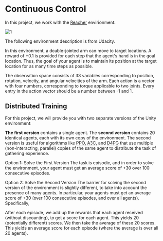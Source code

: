 # Continuous Control

In this project, we work with the [Reacher](https://github.com/Unity-Technologies/ml-agents/blob/master/docs/Learning-Environment-Examples.md#reacher) envirionment.

![1](https://user-images.githubusercontent.com/33606479/48993513-9910a180-f103-11e8-82e3-949d40c32045.gif)

The following environment description is from Udacity. 

In this environment, a double-jointed arm can move to target locations. A reward of +0.1 is provided for each step that the agent's hand is in the goal location. Thus, the goal of your agent is to maintain its position at the target location for as many time steps as possible.

The observation space consists of 33 variables corresponding to position, rotation, velocity, and angular velocities of the arm. Each action is a vector with four numbers, corresponding to torque applicable to two joints. Every entry in the action vector should be a number between -1 and 1.

## Distributed Training

For this project, we will provide you with two separate versions of the Unity environment:

**The first version** contains a single agent.
The **second version** contains 20 identical agents, each with its own copy of the environment.
The second version is useful for algorithms like [PPO](https://arxiv.org/pdf/1707.06347.pdf), [A3C](https://arxiv.org/pdf/1602.01783.pdf), and [D4PG](https://openreview.net/pdf?id=SyZipzbCb) that use multiple (non-interacting, parallel) copies of the same agent to distribute the task of gathering experience.

Option 1: Solve the First Version
The task is episodic, and in order to solve the environment, your agent must get an average score of +30 over 100 consecutive episodes.

Option 2: Solve the Second Version
The barrier for solving the second version of the environment is slightly different, to take into account the presence of many agents. In particular, your agents must get an average score of +30 (over 100 consecutive episodes, and over all agents). Specifically,

After each episode, we add up the rewards that each agent received (without discounting), to get a score for each agent. This yields 20 (potentially different) scores. We then take the average of these 20 scores.
This yields an average score for each episode (where the average is over all 20 agents).
